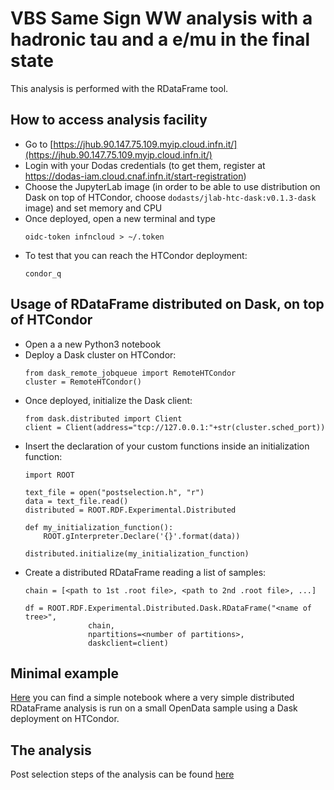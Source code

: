 # VBS Same Sign WW analysis with a hadronic tau and a e/mu in the final state
This analysis is performed with the RDataFrame tool.


## How to access analysis facility
- Go to [https://jhub.90.147.75.109.myip.cloud.infn.it/](https://jhub.90.147.75.109.myip.cloud.infn.it/)
- Login with your Dodas credentials (to get them, register at https://dodas-iam.cloud.cnaf.infn.it/start-registration)
- Choose the JupyterLab image (in order to be able to use distribution on Dask on top of HTCondor, choose ```dodasts/jlab-htc-dask:v0.1.3-dask``` image) and set memory and CPU
- Once deployed, open a new terminal and type 
  ``` 
  oidc-token infncloud > ~/.token 
  ```
- To test that you can reach the HTCondor deployment: 
  ```
  condor_q
  ```

## Usage of RDataFrame distributed on Dask, on top of HTCondor
- Open a a new Python3 notebook
- Deploy a Dask cluster on HTCondor: 
  ```
  from dask_remote_jobqueue import RemoteHTCondor
  cluster = RemoteHTCondor()
  ```
- Once deployed, initialize the Dask client:
  ```
  from dask.distributed import Client
  client = Client(address="tcp://127.0.0.1:"+str(cluster.sched_port))
  ```
- Insert the declaration of your custom functions inside an initialization function:
  ```
  import ROOT
  
  text_file = open("postselection.h", "r")
  data = text_file.read()
  distributed = ROOT.RDF.Experimental.Distributed

  def my_initialization_function():
      ROOT.gInterpreter.Declare('{}'.format(data))
    
  distributed.initialize(my_initialization_function)
  ```
- Create a distributed RDataFrame reading a list of samples:
  ```
  chain = [<path to 1st .root file>, <path to 2nd .root file>, ...]

  df = ROOT.RDF.Experimental.Distributed.Dask.RDataFrame("<name of tree>",
                chain,
                npartitions=<number of partitions>,
                daskclient=client)
  ```

## Minimal example
[Here](MinimalExample.ipynb) you can find a simple notebook where a very simple distributed RDataFrame analysis is run on a small OpenData sample using a Dask deployment on HTCondor.

## The analysis
Post selection steps of the analysis can be found [here](postselectionDaskHTC.ipynb)
